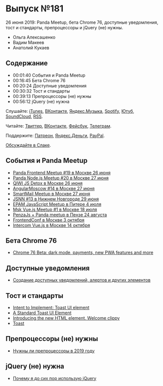 # Выпуск №181

26 июня 2019: Panda Meetup, бета Chrome 76, доступные уведомления, тост и стандарты, препроцессоры и jQuery (не) нужны.

- Ольга Алексашенко
- Вадим Макеев
- Анатолий Кукаев

## Содержание

- 00:01:40 События и Panda Meetup
- 00:16:45 Бета Chrome 76
- 00:20:24 Доступные уведомления
- 00:30:32 Тост и стандарты
- 00:39:13 Препроцессоры (не) нужны
- 00:56:12 jQuery (не) нужна

Слушайте: [iTunes](https://itunes.apple.com/podcast/id1080500016), [ВКонтакте](https://vk.com/podcasts-32017543), [Яндекс.Музыка](https://music.yandex.ru/album/6245956), [Spotify](https://open.spotify.com/show/3rzAcADjpBpXt73L0epTjV), [Ютуб](https://www.youtube.com/playlist?list=PLMBnwIwFEFHcwuevhsNXkFTcadeX5R1Go), [SoundCloud](https://soundcloud.com/web-standards), [RSS](https://web-standards.ru/podcast/feed/).

Читайте: [Твиттер](https://twitter.com/webstandards_ru), [ВКонтакте](https://vk.com/webstandards_ru), [Фейсбук](https://www.facebook.com/webstandardsru), [Телеграм](https://t.me/webstandards_ru).

Поддержите: [Патреон](https://www.patreon.com/webstandards_ru), [Яндекс.Деньги](https://money.yandex.ru/to/41001119329753), [PayPal](https://www.paypal.me/pepelsbey).

[Обсуждайте в Слаке](http://slack.web-standards.ru/).

## События и Panda Meetup

- [Panda Frontend Meetup #19 в Москве 26 июня](https://panda-meetup.ru/msk-frontend-meetup-3)
- [Panda Node.js Meetup #20 в Москве 27 июня](https://panda-meetup.ru/msk-node-js-meetup)
- [QIWI JS Detox в Москве 26 июня](https://qiwi-events.timepad.ru/event/1000257/)
- [AngularMoscow #14 в Москве 27 июня](https://meetup.tinkoff.ru/events/angular-meetup-14)
- [SmartMail Meetup в Москве 27 июня](https://corp.mail.ru/ru/press/events/593/)
- [JSNN #13 в Нижнем Новгороде 29 июня](https://www.it52.info/events/2019-06-29-jsnn-13)
- [EPAM JavaScript Meetup в Питере 4 июля](https://events.epam.com/events/js-meetup-2-2019)
- [Msk Vue.js Meetup #1 в Москве 18 июля](https://voximplant.timepad.ru/event/986750/)
- [PenzaJs + Panda meetup в Пензе 24 августа](https://panda-meetup.ru/penza-frontend-meetup)
- [FrontendConf в Москве 3 октября](https://frontendconf.ru/moscow/2019)
- [Intercom Vue.js в Москве 14 октября](https://vue.intercomconf.com/)

## Бета Chrome 76

- [Chrome 76 Beta: dark mode, payments, new PWA features and more](https://blog.chromium.org/2019/06/chrome-76-beta-dark-mode-payments-new.html)

## Доступные уведомления

- [Создание доступных уведомлений, алертов и других элементов](https://youtu.be/XKBjrBxqsfE)

## Тост и стандарты

- [Intent to Implement: Toast UI element](https://groups.google.com/a/chromium.org/d/msg/blink-dev/Gl7FIKM5IFw/tA70X9ZIBQAJ)
- [A Standard Toast UI Element](https://github.com/jackbsteinberg/std-toast)
- [Introducing the new HTML element. Welcome clippy](https://shkspr.mobi/blog/2019/06/introducing-the-new-html-element-welcome/)
- [Toast](https://adactio.com/journal/15357)

## Препроцессоры (не) нужны

- [Нужны ли препроцессоры в 2019 году](https://medium.com/p/727a856d1443)

## jQuery (не) нужна

- [Почему я до сих пор использую jQuery](https://habr.com/p/455509/)
